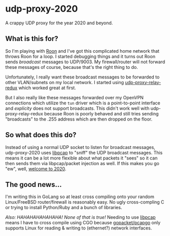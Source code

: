 # udp-proxy-2020

A crappy UDP proxy for the year 2020 and beyond.

## What is this for?

So I'm playing with [Roon](https://roonlabs.com) and I've got this complicated
home network that throws Roon for a loop.  I started debugging things and it
turns out Roon sends _broadcast_ messages to UDP/9003.  My firewall/router will
not forward these messages of course, because that's the right thing to do.

Unfortunately, I really want these broadcast messages to be forwarded to other
VLAN/subnets on my local network.  I started using 
[udp-proxy-relay-redux](https://github.com/udp-redux/udp-broadcast-relay-redux)
which worked great at first.

But I also really like these messages forwarded over my OpenVPN connections 
which utilize the `tun` driver which is a point-to-point interface and 
_explicity_ does not support broadcasts.  This didn't work well with 
udp-proxy-relay-redux because Roon is poorly behaved and still tries sending
"broadcasts" to the .255 address which are then dropped on the floor.

## So what does this do?

Instead of using a normal UDP socket to listen for broadcast messages, udp-proxy-2020 
uses [libpcap](https://github.com/the-tcpdump-group/libpcap) to "sniff" the UDP 
broadcast messages.  This means it can be a lot more flexible about what packets
it "sees" so it can then sends them via libpcap/packet injection as well.  If this makes
you go "ew", well, [welcome to 2020](https://google.com/search?q=why+is+2020+the+worst).

## The good news...

I'm writing this in GoLang so at least cross compiling onto your random Linux/FreeBSD
router/firewall is reasonably easy.  No ugly cross-compling C or trying to install
Python/Ruby and a bunch of libraries.

*Also: HAHAHAHAHAHAHA!  None of that is true!*  Needing to use 
[libpcap](https://www.tcpdump.org) means I have to cross compile using CGO because
[gopacket/pcapgo](https://gowalker.org/github.com/google/gopacket/pcapgo) only
supports Linux for reading & writing to (ethernet?) network interfaces.
